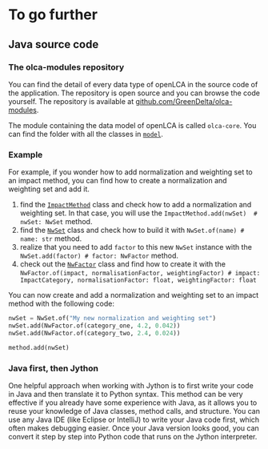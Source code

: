 # To go further

## Java source code

### The olca-modules repository

You can find the detail of every data type of openLCA in the source code of the application. The
repository is open source and you can browse the code yourself. The repository is available at
[github.com/GreenDelta/olca-modules](https://github.com/GreenDelta/olca-modules/).

The module containing the data model of openLCA is called `olca-core`. You can find the folder with
all the classes in
[`model`](https://github.com/GreenDelta/olca-modules/tree/master/olca-core/src/main/java/org/openlca/core/model).

### Example

For example, if you wonder how to add normalization and weighting set to an impact method, you can
find how to create a normalization and weighting set and add it.

1. find the
   [`ImpactMethod`](https://github.com/GreenDelta/olca-modules/blob/master/olca-core/src/main/java/org/openlca/core/model/ImpactMethod.java)
   class and check how to add a normalization and weighting set. In that case, you will use the
   `ImpactMethod.add(nwSet)  # nwSet: NwSet` method.
1. find the
   [`NwSet`](https://github.com/GreenDelta/olca-modules/blob/master/olca-core/src/main/java/org/openlca/core/model/NwSet.java)
   class and check how to build it with `NwSet.of(name) # name: str` method.
1. realize that you need to add `factor` to this new `NwSet` instance with the
   `NwSet.add(factor) # factor: NwFactor` method.
1. check out the
   [`NwFactor`](https://github.com/GreenDelta/olca-modules/blob/master/olca-core/src/main/java/org/openlca/core/model/NwFactor.java)
   class and find how to create it with the
   `NwFactor.of(impact, normalisationFactor, weightingFactor) # impact: ImpactCategory, normalisationFactor: float, weightingFactor: float`

You can now create and add a normalization and weighting set to an impact method with the following
code:

```python
nwSet = NwSet.of("My new normalization and weighting set")
nwSet.add(NwFactor.of(category_one, 4.2, 0.042))
nwSet.add(NwFactor.of(category_two, 2.4, 0.024))

method.add(nwSet)
```

### Java first, then Jython

One helpful approach when working with Jython is to first write your code in Java and then translate
it to Python syntax. This method can be very effective if you already have some experience with
Java, as it allows you to reuse your knowledge of Java classes, method calls, and structure. You can
use any Java IDE (like Eclipse or IntelliJ) to write your Java code first, which often makes
debugging easier. Once your Java version looks good, you can convert it step by step into Python
code that runs on the Jython interpreter.
